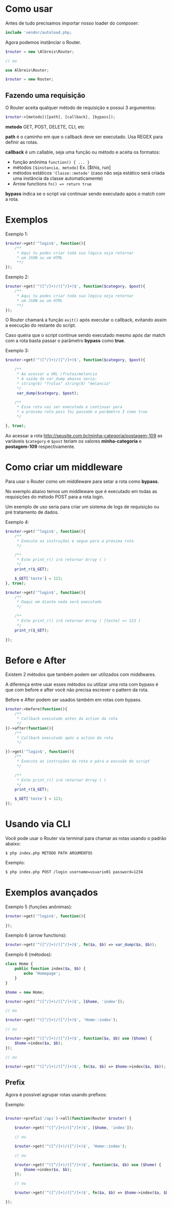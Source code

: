 # Como usar

Antes de tudo precisamos importar nosso loader do composer:

```php
include 'vendor/autoload.php;
```

Agora podemos instânciar o Router.

```php
$router = new \Albreis\Router;

// ou

use Albreis\Router;

$router = new Router;

```

## Fazendo uma requisição
O Router aceita qualquer método de requisição e possui 3 argumentos:

```php
$router->[metodo]([path], [callback], [bypass]);
```

**metodo** GET, POST, DELETE, CLI, etc

**path** é o caminho em que o callback deve ser executado. Usa REGEX para definir as rotas.

**callback** é um callable, seja uma função ou método e aceita os formatos:

- função anônima `function() { ... }`
- métodos `[$instancia, metodo]` Ex. [$this, run]
- métodos estáticos `'Classe::metodo'` (caso não seja estático será criada uma instância da classe automaticamente)
- Arrow functions `fn() => return true`

**bypass** indica se o script vai continuar sendo executado após o match com a rota.

# Exemplos

Exemplo 1:
```php
$router->get('^login$', function(){
    /**
     * Aqui tu podes criar toda sua lógica seja retornar 
     * um JSON ou um HTML
     **/
});
```

Exemplo 2:
```php
$router->get('^([^/]+)/([^/]+)$', function($category, $post){
    /**
     * Aqui tu podes criar toda sua lógica seja retornar 
     * um JSON ou um HTML
     **/
});
```

O Router chamará a função `exit()` após executar o callback, evitando assim a execução do restante do script.

Caso queira que o script continue sendo executado mesmo após dar match com a rota basta passar o parâmetro **bypass** como **true**.

Exemplo 3:
```php
$router->get('^([^/]+)/([^/]+)$', function($category, $post){

    /**
     * Ao acessar a URL /frutas/melancia
     * A saída do var_dump abaixo seria:
     * string(6) "frutas" string(8) "melancia"
     */
     var_dump($category, $post);

    /**
     * Essa rota vai ser executada e continuar para
     * a próxima rota pois foi passado o parâmetro 3 como true
     */

}, true);
```
Ao acessar a rota http://seusite.com.br/minha-categoria/postagem-109 as variáveis `$category` e `$post` teriam os valores **minha-categoria** e **postagem-109** respectivamente.

# Como criar um middleware

Para usar o Router como um middleware para setar a rota como **bypass**.

No exemplo abaixo temos um middleware que é executado em todas as requisições do método POST para a rota login.

Um exemplo de uso seria para criar um sistema de logs de requisição ou pré tratamento de dados.

Exemplo 4:
```php
$router->get('^login$', function(){
    /**
     * Executa as instruções e segue para a próxima rota
     */

    /**
     * Este print_r() irá retornar Array ( )
     */
    print_r($_GET);

    $_GET['teste'] = 123;
}, true);

$router->get('^login$', function(){
    /**
     * Daqui em diante nada será executado
     */  

    /**
     * Este print_r() irá retornar Array ( [teste] => 123 )
     */
    print_r($_GET);
     
});
```

# Before e After

Existem 2 métodos que também podem ser utilizados com middlwares.

A diferença entre usar esses métodos ou utilizar uma rota com bypass é que com before e after você não precisa escrever o pattern da rota.

Before e After podem ser usados também em rotas com bypass.

```php
$router->before(function(){
    /**
     * Callback executado antes da action da rota
     */
})->after(function(){
    /**
     * Callback executado após a action da rota
     */

})->get('^login$', function(){
    /**
     * Executa as instruções da rota e pára a excusão do script
     */

    /**
     * Este print_r() irá retornar Array ( )
     */
    print_r($_GET);

    $_GET['teste'] = 123;
});
```

# Usando via CLI

Você pode usar o Router via terminal para chamar as rotas usando o padrão abaixo:

```
$ php index.php METODO PATH ARGUMENTOS
```

Exemplo:
```bash
$ php index.php POST /login username=usuario01 password=1234
```
# Exemplos avançados

Exemplo 5 (funções anônimas):
```php
$router->get('^login$', function(){
     
});
```

Exemplo 6 (arrow functions):
```php
$router->get('^([^/]+)/([^/]+)$', fn($a, $b) => var_dump($a, $b));
```

Exemplo 6 (métodos):
```php
class Home {
    public function index($a, $b) {
        echo 'Homepage';
    }
}

$home = new Home;

$router->get('^([^/]+)/([^/]+)$', [$home, 'index']);

// ou 

$router->get('^([^/]+)/([^/]+)$', 'Home::index');

// ou

$router->get('^([^/]+)/([^/]+)$', function($a, $b) use ($home) {
    $home->index($a, $b);
});

// ou

$router->get('^([^/]+)/([^/]+)$', fn($a, $b) => $home->index($a, $b));

```

## Prefix

Agora é possível agrupar rotas usando prefixos:

Exemplo:
```php

$router->prefix('/api')->all(function(Router $router) {

    $router->get('^([^/]+)/([^/]+)$', [$home, 'index']);

    // ou 

    $router->get('^([^/]+)/([^/]+)$', 'Home::index');

    // ou

    $router->get('^([^/]+)/([^/]+)$', function($a, $b) use ($home) {
        $home->index($a, $b);
    });

    // ou

    $router->get('^([^/]+)/([^/]+)$', fn($a, $b) => $home->index($a, $b));

});
```